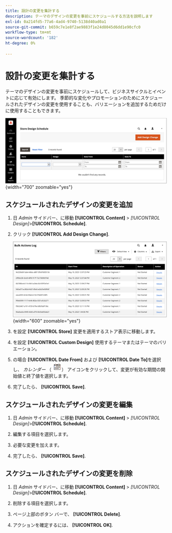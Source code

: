 ```yaml
---
title: 設計の変更を集計する
description: テーマのデザインの変更を事前にスケジュールする方法を説明します
exl-id: 0a214fd5-77a6-4ad4-9740-5138d40ad0a1
source-git-commit: b659c7e1e8f2ae9883f1e24d8045d6dd1e90cfc0
workflow-type: tm+mt
source-wordcount: '182'
ht-degree: 0%

---
```


# 設計の変更を集計する

テーマのデザインの変更を事前にスケジュールして、ビジネスサイクルとイベントに応じて有効にします。 季節的な変化やプロモーションのためにスケジュールされたデザインの変更を使用することも、バリエーションを追加するためだけに使用することもできます。

![スケジュールされた設計の変更](./assets/design-schedule.png){width="700" zoomable="yes"}

## スケジュールされたデザインの変更を追加

1. 日 _Admin_ サイドバー、に移動 **[!UICONTROL Content]** > _[!UICONTROL Design]_>**[!UICONTROL Schedule]**.

1. クリック **[!UICONTROL Add Design Change]**.

   ![新しいストア デザインの変更の設定](./assets/design-schedule-change-new.png){width="600" zoomable="yes"}

1. を設定 **[!UICONTROL Store]** 変更を適用するストア表示に移動します。

1. を設定 **[!UICONTROL Custom Design]** 使用するテーマまたはテーマのバリエーション。

1. の場合 **[!UICONTROL Date From]** および **[!UICONTROL Date To]**&#x200B;を選択し、 _カレンダー_ （![カレンダーアイコン](../assets/icon-calendar.png)） アイコンをクリックして、変更が有効な期間の開始値と終了値を選択します。

1. 完了したら、 **[!UICONTROL Save]**.

## スケジュールされたデザインの変更を編集

1. 日 _Admin_ サイドバー、に移動 **[!UICONTROL Content]** > _[!UICONTROL Design]_>**[!UICONTROL Schedule]**.

1. 編集する項目を選択します。

1. 必要な変更を加えます。

1. 完了したら、 **[!UICONTROL Save]**.

## スケジュールされたデザインの変更を削除

1. 日 _Admin_ サイドバー、に移動 **[!UICONTROL Content]** > _[!UICONTROL Design]_>**[!UICONTROL Schedule]**.

1. 削除する項目を選択します。

1. ページ上部のボタン バーで、 **[!UICONTROL Delete]**.

1. アクションを確定するには、 **[!UICONTROL OK]**.
